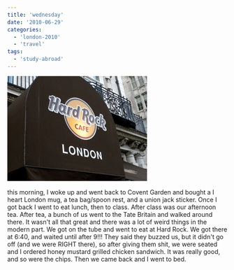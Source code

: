 ```yaml
---
title: 'wednesday'
date: '2010-06-29'
categories:
  - 'london-2010'
  - 'travel'
tags:
  - 'study-abroad'
---
```


[![](images/DSCN5766.JPG)](http://3.bp.blogspot.com/_ktZXPugrmyM/TFy0jMTUYBI/AAAAAAAAC5M/MUlw5IIy5y4/s1600/DSCN5766.JPG)

this morning, I woke up and went back to Covent Garden and bought a I heart London mug, a tea bag/spoon rest, and a union jack sticker. Once I got back I went to eat lunch, then to class. After class was our afternoon tea. After tea, a bunch of us went to the Tate Britain and walked around there. It wasn't all that great and there was a lot of weird things in the modern part. We got on the tube and went to eat at Hard Rock. We got there at 6:40, and waited until after 9!!! They said they buzzed us, but it didn't go off (and we were RIGHT there), so after giving them shit, we were seated and I ordered honey mustard grilled chicken sandwich. It was really good, and so were the chips. Then we came back and I went to bed.
